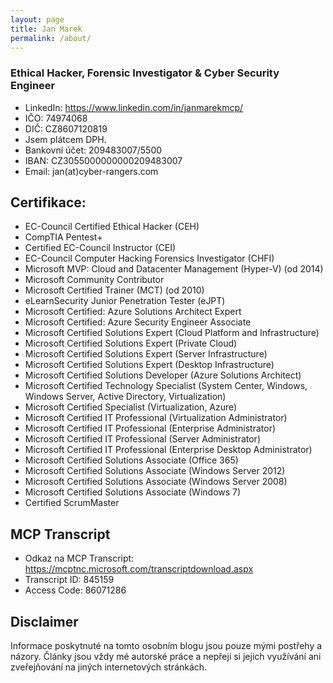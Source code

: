 ```yaml
---
layout: page
title: Jan Marek
permalink: /about/
---
```


### Ethical Hacker,  Forensic Investigator & Cyber Security Engineer

   * LinkedIn: https://www.linkedin.com/in/janmarekmcp/
   * IČO: 74974068
   * DIČ: CZ8607120819
   * Jsem plátcem DPH.
   * Bankovní účet: 209483007/5500
   * IBAN: CZ3055000000000209483007
   * Email: jan(at)cyber-rangers.com

## Certifikace:
   * EC-Council Certified Ethical Hacker (CEH)
   * CompTIA Pentest+
   * Certified EC-Council Instructor (CEI)
   * EC-Council Computer Hacking Forensics Investigator (CHFI)
   * Microsoft MVP: Cloud and Datacenter Management (Hyper-V) (od 2014)
   * Microsoft Community Contributor
   * Microsoft Certified Trainer (MCT) (od 2010)
   * eLearnSecurity Junior Penetration Tester (eJPT)
   * Microsoft Certified: Azure Solutions Architect Expert
   * Microsoft Certified: Azure Security Engineer Associate
   * Microsoft Certified Solutions Expert (Cloud Platform and Infrastructure)
   * Microsoft Certified Solutions Expert (Private Cloud)
   * Microsoft Certified Solutions Expert (Server Infrastructure)
   * Microsoft Certified Solutions Expert (Desktop Infrastructure)
   * Microsoft Certified Solutions Developer (Azure Solutions Architect)
   * Microsoft Certified Technology Specialist (System Center, Windows, Windows Server, Active Directory, Virtualization)
   * Microsoft Certified Specialist (Virtualization, Azure)
   * Microsoft Certified IT Professional (Virtualization Administrator)
   * Microsoft Certified IT Professional (Enterprise Administrator)
   * Microsoft Certified IT Professional (Server Administrator)
   * Microsoft Certified IT Professional (Enterprise Desktop Administrator)
   * Microsoft Certified Solutions Associate (Office 365)
   * Microsoft Certified Solutions Associate (Windows Server 2012)
   * Microsoft Certified Solutions Associate (Windows Server 2008)
   * Microsoft Certified Solutions Associate (Windows 7)
   * Certified ScrumMaster

## MCP Transcript
   * Odkaz na MCP Transcript: https://mcptnc.microsoft.com/transcriptdownload.aspx
   * Transcript ID: 845159
   * Access Code: 86071286

## Disclaimer
Informace poskytnuté na tomto osobním blogu jsou pouze mými postřehy a názory. Články jsou vždy mé autorské práce a nepřeji si jejich využívání ani zveřejňování na jiných internetových stránkách.